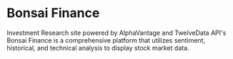 # Bonsai Finance

Investment Research site powered by AlphaVantage and TwelveData API's
Bonsai Finance is a comprehensive platform that utilizes sentiment, historical, and technical analysis to display stock market data. 


 
 

